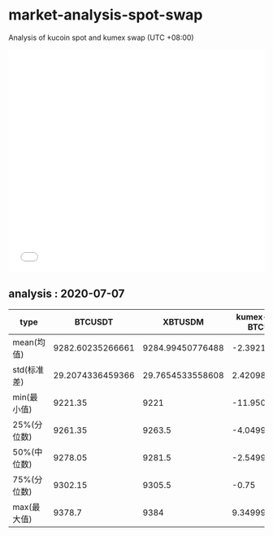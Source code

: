 # market-analysis-spot-swap
Analysis of kucoin spot and kumex swap (UTC +08:00)

<iframe width="100%" height="440" src="./data.html" frameborder="no" border="0" scrolling="no"></iframe>

## analysis : 2020-07-07

type | BTCUSDT | XBTUSDM | kumex-XBTUSDM-BTCUSDT_arb
---|---|---|---
mean(均值) | 9282.60235266661 | 9284.99450776488 | -2.39215510728065
std(标准差) | 29.2074336459366 | 29.7654533558608 | 2.42098383346489
min(最小值) | 9221.35 | 9221 | -11.9500000000007
25%(分位数) | 9261.35 | 9263.5 | -4.04999999999927
50%(中位数) | 9278.05 | 9281.5 | -2.54999999999927
75%(分位数) | 9302.15 | 9305.5 | -0.75
max(最大值) | 9378.7 | 9384 | 9.34999999999854
